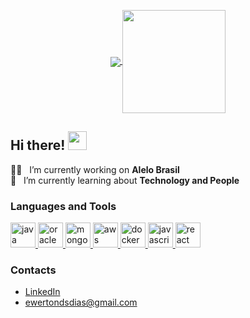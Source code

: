 <p align="center">
  <a href="https://github.com/anuraghazra/github-readme-stats">
    <img
      align="center"
      src="https://github-readme-stats.vercel.app/api/top-langs/?username=ewertondias&layout=compact"
    />
  </a>
  <a href="https://github.com/anuraghazra/github-readme-stats">
    <img
      align="center"
      height="165"
      src="https://github-readme-stats.vercel.app/api?username=ewertondias&count_private=true&show_icons=true&custom_title=Github%20Status&hide=issues"
    />
  </a>
</p>

## Hi there! <img src="https://raw.githubusercontent.com/iampavangandhi/iampavangandhi/master/gifs/Hi.gif" width="30px">
:technologist: &nbsp; I’m currently working on **Alelo Brasil**
<br/>
:open_book: &nbsp; I’m currently learning about **Technology and People**

<!--
**ewertondias/ewertondias** is a ✨ _special_ ✨ repository because its `README.md` (this file) appears on your GitHub profile.

Here are some ideas to get you started:

- 🔭 I’m currently working on ...
- 🌱 I’m currently learning ...
- 👯 I’m looking to collaborate on ...
- 🤔 I’m looking for help with ...
- 💬 Ask me about ...
- 📫 How to reach me: ...
- 😄 Pronouns: ...
- ⚡ Fun fact: ...
-->

### Languages and Tools
<a href="https://www.java.com/" target="_blank">
  <img
      src="https://devicon.dev/devicon.git/icons/java/java-original.svg"
      alt="java"
      width="40"
      height="40"
  />
</a>
<a href="https://www.oracle.com/" target="_blank">
  <img
      src="https://devicon.dev/devicon.git/icons/oracle/oracle-original.svg"
      alt="oracle"
      width="40"
      height="40"
  />
</a>
<a href="https://www.mongodb.com/" target="_blank">
    <img
      src="https://devicons.github.io/devicon/devicon.git/icons/mongodb/mongodb-original.svg"
      alt="mongodb"
      width="40"
      height="40"
  />
</a>
<a href="https://aws.amazon.com" target="_blank">
    <img
      src="https://devicons.github.io/devicon/devicon.git/icons/amazonwebservices/amazonwebservices-original.svg"
      alt="aws"
      width="40"
      height="40"
  />
</a>
<a href="https://www.docker.com/" target="_blank">
    <img
      src="https://devicons.github.io/devicon/devicon.git/icons/docker/docker-original.svg"
      alt="docker"
      width="40"
      height="40"
  />
</a>
<a href="https://developer.mozilla.org/en-US/docs/Web/JavaScript" target="_blank">
    <img
      src="https://devicons.github.io/devicon/devicon.git/icons/javascript/javascript-original.svg"
      alt="javascript"
      width="40"
      height="40"
  />
</a>
<a href="https://reactjs.org/" target="_blank">
    <img
      src="https://devicons.github.io/devicon/devicon.git/icons/react/react-original.svg"
      alt="react"
      width="40"
      height="40"
  />
</a>

### Contacts
* [LinkedIn](https://www.linkedin.com/in/ewertondsdias/)
* ewertondsdias@gmail.com
